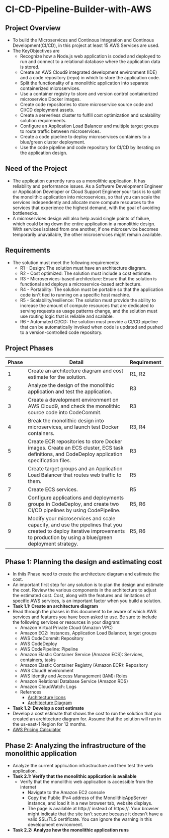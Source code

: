 # CI-CD-Pipeline-Builder-with-AWS
## Project Overview
- To build the Microservices and Continous Integration and Continous Development(CI/CD), in this project at least 15 AWS Services are used.
- The KeyObjectives are
  - Recognize how a Node.js web application is coded and deployed to run and connect to a relational database where the application data is stored.
  - Create an AWS Cloud9 integrated development environment (IDE) and a code repository (repo) in which to store the application code.
  - Split the functionality of a monolithic application into separate containerized microservices.
  - Use a container registry to store and version control containerized microservice Docker images.
  - Create code repositories to store microservice source code and CI/CD deployment assets.
  - Create a serverless cluster to fulfill cost optimization and scalability solution requirements.
  - Configure an Application Load Balancer and multiple target groups to route traffic between microservices.
  - Create a code pipeline to deploy microservices containers to a blue/green cluster deployment.
  - Use the code pipeline and code repository for CI/CD by iterating on the application design.
## Need of the Project
- The application currently runs as a monolithic application. It has reliability and performance issues. As a Software Development Engineer or Application Developer or Cloud Support  Engineer your task is to split the monolithic application into microservices, so that you can scale the services independently and allocate more compute resources to the services that experience the highest demand, with the goal of avoiding bottlenecks.
- A microservices design will also help avoid single points of failure, which could bring down the entire application in a monolithic design. With services isolated from one another, if one microservice becomes temporarily unavailable, the other microservices might remain available.
## Requirements
- The solution must meet the following requirements:
  - R1 - Design: The solution must have an architecture diagram.
  - R2 - Cost optimized: The solution must include a cost estimate.
  - R3 - Microservices-based architecture: Ensure that the solution is functional and deploys a microservice-based architecture.
  - R4 - Portability: The solution must be portable so that the application code isn't tied to running on a specific host machine.
  - R5 - Scalability/resilience: The solution must provide the ability to increase the amount of compute resources that are dedicated to serving requests as usage patterns change, and   the solution must use routing logic that is reliable and scalable.
  - R6 - Automated CI/CD: The solution must provide a CI/CD pipeline that can be automatically invoked when code is updated and pushed to a version-controlled code repository.
## Project Phases
| Phase | Detail | Requirement |
| ----- | ------ | ----------- |
| 1     | Create an architecture diagram and cost estimate for the solution. | R1, R2 |
| 2     | Analyze the design of the monolithic application and test the application. | R3 |
| 3     | Create a development environment on AWS Cloud9, and check the monolithic source code into CodeCommit. | R3 |
| 4     | Break the monolithic design into microservices, and launch test Docker containers.  | R3, R4 |
| 5     | Create ECR repositories to store Docker images. Create an ECS cluster, ECS task definitions, and CodeDeploy application specification files. | R3 |
| 6     | Create target groups and an Application Load Balancer that routes web traffic to them.  | R5 |
| 7     | Create ECS services.	     | R5 |
| 8     | Configure applications and deployments groups in CodeDeploy, and create two CI/CD pipelines by using CodePipeline.  | R5, R6 |
| 9     | Modify your microservices and scale capacity, and use the pipelines that you created to deploy iterative improvements to production by using a blue/green deployment strategy. | R5, R6 |

## Phase 1: Planning the design and estimating cost
- In thiis Phase need to create the architecture diagram and estimate the cost.
-  An important first step for any solution is to plan the design and estimate the cost. Review the various components in the architecture to adjust the estimated cost. Cost, along with the features and limitations of specific AWS services, is an important factor when you build a solution.
-  **Task 1.1: Create an architecture diagram**
  - Read through the phases in this document to be aware of which AWS services and features you have been asked to use. Be sure to include the following services or resources in your diagram:
      - Amazon Virtual Private Cloud (Amazon VPC)
      - Amazon EC2: Instances, Application Load Balancer, target groups
      - AWS CodeCommit: Repository
      - AWS CodeDeploy
      - AWS CodePipeline: Pipeline
      - Amazon Elastic Container Service (Amazon ECS): Services, containers, tasks
      - Amazon Elastic Container Registry (Amazon ECR): Repository
      - AWS Cloud9 environment
      - AWS Identity and Access Management (IAM): Roles
      - Amazon Relational Database Service (Amazon RDS)
      - Amazon CloudWatch: Logs
      - Refernces
          - [Architecture Icons](https://aws.amazon.com/architecture/icons/)
          - [Architecture Diagram](https://aws.amazon.com/architecture/reference-architecture-diagrams/?solutions-all.sort-by=item.additionalFields.sortDate&solutions-all.sort-order=desc&whitepapers-main.sort-by=item.additionalFields.sortDate&whitepapers-main.sort-order=desc&awsf.whitepapers-tech-category=*all&awsf.whitepapers-industries=*all)
- **Task 1.2: Develop a cost estimate**
- Develop a cost estimate that shows the cost to run the solution that you created an architecture diagram for. Assume that the solution will run in the us-east-1 Region for 12 months.
- [AWS Pricing Calculator](https://calculator.aws/#/)
## Phase 2: Analyzing the infrastructure of the monolithic application
- Analyze the current application infrastructure and then test the web application.
- **Task 2.1: Verify that the monolithic application is available**
   - Verify that the monolithic web application is accessible from the internet
       - Navigate to the Amazon EC2 console
       - Copy the Public IPv4 address of the MonolithicAppServer instance, and load it in a new browser tab, website displays.
       - The page is available at http:// instead of https://. Your browser might indicate that the site isn't secure because it doesn't have a valid SSL/TLS certificate. You can ignore the warning in this development environment.
- **Task 2.2: Analyze how the monolithic application runs**

  
